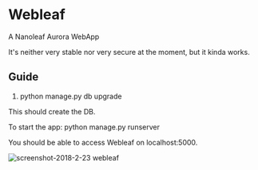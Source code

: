 # Webleaf
A Nanoleaf Aurora WebApp

It's neither very stable nor very secure at the moment, but it kinda works.

## Guide

1. python manage.py db upgrade

This should create the DB.

To start the app: python manage.py runserver

You should be able to access Webleaf on localhost:5000.

![screenshot-2018-2-23 webleaf](https://user-images.githubusercontent.com/15780097/36606479-23c04416-18c4-11e8-9320-d34c92f5dbf9.png)
